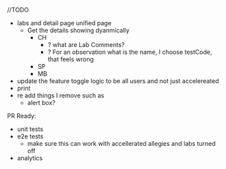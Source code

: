 //TODO

- labs and detail page unified page
  - Get the details showing dyanmically
    - CH
      - ? what are Lab Comments?
      - ? For an observation what is the name, I choose testCode, that feels wrong
    - SP
    - MB
- update the feature toggle logic to be all users and not just accelereated
- print
- re add things I remove such as
  - alert box?

PR Ready:

- unit tests
- e2e tests
  - make sure this can work with accellerated allegies and labs turned off
- analytics
